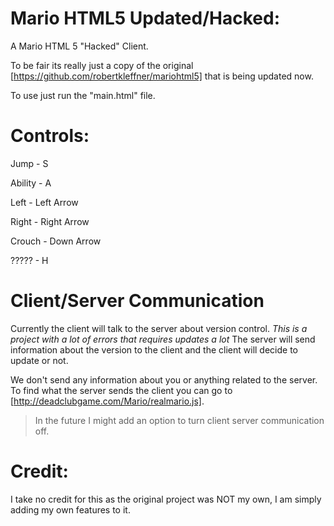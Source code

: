# Mario HTML5 Updated/Hacked:
A Mario HTML 5 "Hacked" Client.

To be fair its really just a copy of the original [https://github.com/robertkleffner/mariohtml5] that is being updated now.

To use just run the "main.html" file.

# Controls:
Jump - S

Ability - A

Left - Left Arrow

Right - Right Arrow

Crouch - Down Arrow

????? - H

# Client/Server Communication
Currently the client will talk to the server about version control. *This is a project with a lot of errors that requires updates a lot* The server will send information about the version to the client and the client will decide to update or not.

We don't send any information about you or anything related to the server. To find what the server sends the client you can go to [http://deadclubgame.com/Mario/realmario.js].

> In the future I might add an option to turn client server communication off.

# Credit:
I take no credit for this as the original project was NOT my own, I am simply adding my own features to it.